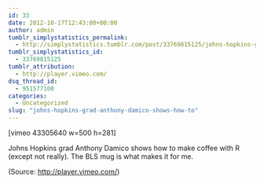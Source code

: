 ```yaml
---
id: 33
date: 2012-10-17T12:43:00+00:00
author: admin
tumblr_simplystatistics_permalink:
  - http://simplystatistics.tumblr.com/post/33769815125/johns-hopkins-grad-anthony-damico-shows-how-to
tumblr_simplystatistics_id:
  - 33769815125
tumblr_attribution:
  - http://player.vimeo.com/
dsq_thread_id:
  - 951577100
categories:
  - Uncategorized
slug: "johns-hopkins-grad-anthony-damico-shows-how-to"
---
```

[vimeo 43305640 w=500 h=281]

Johns Hopkins grad Anthony Damico shows how to make coffee with R (except not really). The BLS mug is what makes it for me.

<div class="attribution">
  (<span>Source:</span> <a href="http://player.vimeo.com/">http://player.vimeo.com/</a>)
</div>
